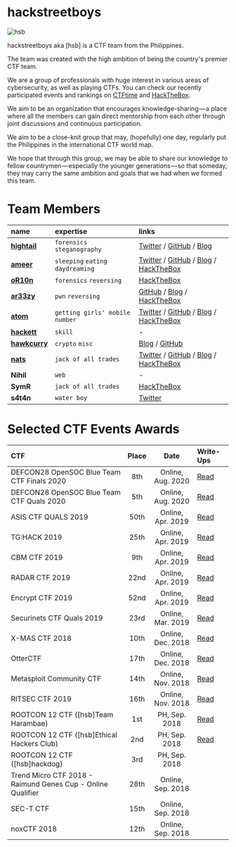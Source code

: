 # hackstreetboys

![hsb](https://i.imgur.com/X5q5l2i.jpg)

hackstreetboys aka [hsb] is a CTF team from the Philippines.

The team was created with the high ambition of being the country's premier CTF team.

We are a group of professionals with huge interest in various areas of cybersecurity, as well as playing CTFs. You can check our recently participated events and rankings on [CTFtime](https://ctftime.org/team/43377) and [HackTheBox](https://www.hackthebox.eu/home/teams/profile/1246).

We aim to be an organization that encourages knowledge-sharing — a place where all the members can gain direct mentorship from each other through joint discussions and continuous participation.

We aim to be a close-knit group that may, (hopefully) one day, regularly put the Philippines in the international CTF world map.

We hope that through this group, we may be able to share our knowledge to fellow countrymen — especially the younger generations — so that someday, they may carry the same ambition and goals that we had when we formed this team.

# Team Members

| name        | expertise          | links |
|:-------------|:------------------|:------|
| [**hightail**](https://ctftime.org/user/27765) | `forensics` `steganography` | [Twitter](https://twitter.com/mzer0n) / [GitHub](https://github.com/monliclican) / [Blog](https://medium.com/@monliclican) |
| [**ameer**](https://ethicalhackers.club/) | `sleeping` `eating` `daydreaming`  | [Twitter](https://twitter.com/ameerpornillos) / [GitHub](https://github.com/ameerpornillos) / [Blog](https://ethicalhackers.club/) / [HackTheBox](https://www.hackthebox.eu/profile/7252) |
| [**oR10n**](https://ctftime.org/user/27824) | `forensics` `reversing`      | [HackTheBox](https://www.hackthebox.eu/home/users/profile/12604)  |
| [**ar33zy**](https://ctftime.org/user/38734) | `pwn` `reversing` | [GitHub](https://github.com/ar33zy) / [Blog](https://medium.com/@ar33zy) / [HackTheBox](https://www.hackthebox.eu/home/users/profile/26849) |
| [**atom**](https://ctftime.org/user/31677) | `getting girls' mobile number` | [Twitter](https://twitter.com/@ajdumanhug) / [GitHub](https://github.com/ajdumanhug) / [Blog](https://medium.com/@ajdumanhug) / [HackTheBox](https://www.hackthebox.eu/home/users/profile/55589) |
| [**hackett**](https://ctftime.org/user/45247) | `skill` | -  |
| [**hawkcurry**](https://ctftime.org/user/44130) | `crypto` `misc` | [Blog](https://pberba.github.io/) / [GitHub](https://github.com/pberba) |
| [**nats**](https://ctftime.org/user/46414) | `jack of all trades` | [Twitter](https://twitter.com/nandwaninathu) / [GitHub](https://github.com/nathunandwani) / [Blog](https://nandtech.co) / [HackTheBox](https://www.hackthebox.eu/home/users/profile/19087) |
| **Nihil** | `web` | -  |
| **SymR** | `jack of all trades` | [HackTheBox](https://www.hackthebox.eu/home/users/profile/50201) |
| **s4t4n** | `water boy` | [Twitter](https://twitter.com/s4t4n0x5f7068) |

# Selected CTF Events Awards

| CTF                                       | Place      | Date                                 | Write-Ups |
|:------------------------------------------|:----------:|:-------------------------------------:|:---------|
| DEFCON28 OpenSOC Blue Team CTF Finals 2020 | 8th  |                    Online, Aug. 2020 | [Read](https://pberba.github.io/security/2020/08/11/defcon-28-blueteam-opensoc-ctf/) |  
| DEFCON28 OpenSOC Blue Team CTF Quals 2020 | 5th  |                    Online, Aug. 2020 | [Read](https://pberba.github.io/security/2020/08/11/defcon-28-blueteam-opensoc-ctf/) |    
| ASIS CTF QUALS 2019                       | 50th |                    Online, Apr. 2019 | [Read](https://medium.com/hackstreetboys/tagged/asis-ctf-2019) |
| TG:HACK 2019                              | 25th |                    Online, Apr. 2019 | [Read](https://medium.com/hackstreetboys/tagged/tghack2019) |
| CBM CTF 2019                              | 9th  |                    Online, Apr. 2019 | [Read](https://medium.com/hackstreetboys/tagged/cbmctf2019) |
| RADAR CTF 2019                            | 22nd |                    Online, Apr. 2019 | [Read](https://medium.com/hackstreetboys/tagged/radar2019) |
| Encrypt CTF 2019                          | 52nd |                    Online, Apr. 2019 | [Read](https://medium.com/hackstreetboys/tagged/encrypt2019) |
| Securinets CTF Quals 2019                 | 23rd |                    Online, Mar. 2019 | [Read](https://medium.com/hackstreetboys/tagged/securinets) |
| X-MAS CTF 2018                            | 10th |                    Online, Dec. 2018 | [Read](https://medium.com/hackstreetboys/hackstreetboys-x-mas-ctf-write-up-for-web-web-crypto-and-others-46df2a635a90) |
| OtterCTF                                  | 17th |                  Online, Dec. 2018 | [Read](https://medium.com/hackstreetboys/defcon-dfir-ctf-2018-lessons-learned-890ef781b96c) |
| Metasploit Community CTF                  | 14th |                   Online, Nov. 2018 | [Read](https://ethicalhackers.club/metasploit-community-ctf-2018-2-of-diamonds-write-up/) |
| RITSEC CTF 2019                           | 16th |                   Online, Nov. 2018 | [Read](https://medium.com/hackstreetboys/hackstreetboys-x-mas-ctf-write-up-for-web-web-crypto-and-others-46df2a635a90) |
| ROOTCON 12 CTF ([hsb]Team Harambae)       | 1st  |             PH, Sep. 2018 | [Read](https://medium.com/hackstreetboys/tagged/rootcon) |
| ROOTCON 12 CTF ([hsb]Ethical Hackers Club)| 2nd  |    PH, Sep. 2018 | [Read](https://medium.com/hackstreetboys/tagged/rootcon) |
| ROOTCON 12 CTF ([hsb]hackdog)             | 3rd  |              PH, Sep. 2018 |
| Trend Micro CTF 2018 - Raimund Genes Cup - Online Qualifier | 28th | Online, Sep. 2018 |
| SEC-T CTF                                 | 15th |                   Online, Sep. 2018 |
| noxCTF 2018                               | 12th |                   Online, Sep. 2018 |
